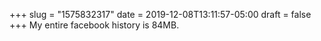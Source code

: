 +++
slug = "1575832317"
date = 2019-12-08T13:11:57-05:00
draft = false
+++
My entire facebook history is 84MB.